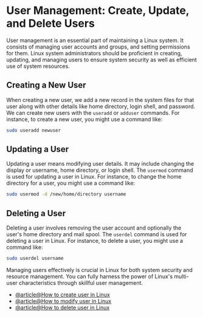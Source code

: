 # User Management: Create, Update, and Delete Users

User management is an essential part of maintaining a Linux system. It consists of managing user accounts and groups, and setting permissions for them. Linux system administrators should be proficient in creating, updating, and managing users to ensure system security as well as efficient use of system resources.

## Creating a New User

When creating a new user, we add a new record in the system files for that user along with other details like home directory, login shell, and password. We can create new users with the `useradd` or `adduser` commands. For instance, to create a new user, you might use a command like:

```bash
sudo useradd newuser
```

## Updating a User

Updating a user means modifying user details. It may include changing the display or username, home directory, or login shell. The `usermod` command is used for updating a user in Linux. For instance, to change the home directory for a user, you might use a command like:

```bash
sudo usermod -d /new/home/directory username
```

## Deleting a User

Deleting a user involves removing the user account and optionally the user's home directory and mail spool. The `userdel` command is used for deleting a user in Linux. For instance, to delete a user, you might use a command like:

```bash
sudo userdel username
```

Managing users effectively is crucial in Linux for both system security and resource management. You can fully harness the power of Linux's multi-user characteristics through skillful user management.

- [@article@How to create user in Linux](https://www.geeksforgeeks.org/useradd-command-in-linux-with-examples)
- [@article@How to modify user in Linux](https://www.geeksforgeeks.org/usermod-command-in-linux-with-examples)
- [@article@How to delete user in Linux](https://www.geeksforgeeks.org/userdel-command-in-linux-with-examples)